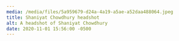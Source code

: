 ```yaml
---
media: /media/files/5a959679-d24a-4a19-a5ae-a52daa488064.jpeg
title: Shaniyat Chowdhury headshot
alt: A headshot of Shaniyat Chowdhury
date: 2020-11-01 15:56:00 -0500
---
```

